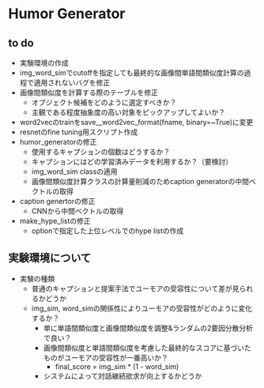 # Humor Generator

## to do 
- 実験環境の作成
- img_word_simでcutoffを指定しても最終的な画像間単語間類似度計算の過程で適用されないバグを修正
- 画像間類似度を計算する際のテーブルを修正
    + オブジェクト候補をどのように選定すべきか？
    + 主観である程度抽象度の高い対象をピックアップしてよいか？
- word2vecのtrainをsave__word2vec_format(fname, binary=~True)に変更
- resnetのfine tuning用スクリプト作成
- humor_generatorの修正
    + 使用するキャプションの個数はどうするか？
    + キャプションにはどの学習済みデータを利用するか？（要検討）
    + img_word_sim classの適用
    + 画像間類似度計算クラスの計算量削減のためcaption generatorの中間ベクトルの取得
- caption genertorの修正
    + CNNから中間ベクトルの取得
- make_hype_listの修正
    + optionで指定した上位レベルでのhype listの作成

## 実験環境について
- 実験の種類
    + 普通のキャプションと提案手法でユーモアの受容性について差が見られるかどうか
    + img_sim, word_simの関係性によりユーモアの受容性がどのように変化するか？
        - 単に単語間類似度と画像間類似度を調整&ランダムの2要因分散分析で良い？
        - 画像間類似度と単語間類似度を考慮した最終的なスコアに基づいたものがユーモアの受容性が一番高いか？
            * final_score = img_sim * (1 - word_sim)
        - システムによって対話継続欲求が向上するかどうか

